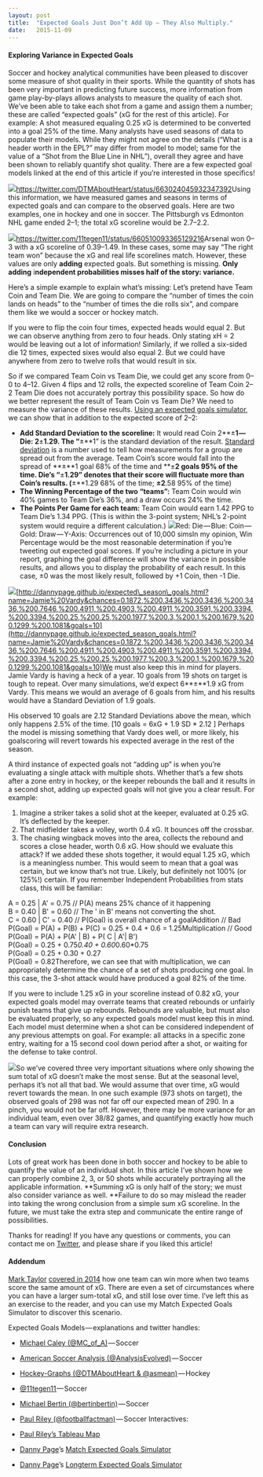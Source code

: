 ```yaml
---
layout:	post
title:	"Expected Goals Just Don’t Add Up — They Also Multiply."
date:	2015-11-09
---
```


  #### Exploring Variance in Expected Goals

Soccer and hockey analytical communities have been pleased to discover some measure of shot quality in their sports. While the quantity of shots has been very important in predicting future success, more information from game play-by-plays allows analysts to measure the quality of each shot. We’ve been able to take each shot from a game and assign them a number; these are called “expected goals” (xG for the rest of this article). For example: A shot measured equaling 0.25 xG is determined to be converted into a goal 25% of the time. Many analysts have used seasons of data to populate their models. While they might not agree on the details (“What is a header worth in the EPL?” may differ from model to model; same for the value of a “Shot from the Blue Line in NHL”), overall they agree and have been shown to reliably quantify shot quality. There are a few expected goal models linked at the end of this article if you’re interested in those specifics!

![](/views/assets/img/1*0Q5zOvfOGVZk5Exkb9ud4w.png)<https://twitter.com/DTMAboutHeart/status/663024045932347392>Using this information, we have measured games and seasons in terms of expected goals and can compare to the observed goals. Here are two examples, one in hockey and one in soccer. The Pittsburgh vs Edmonton NHL game ended 2–1; the total xG scoreline would be 2.7–2.2.

![](/views/assets/img/1*mG7dpVm7OMwCTKtTZ6QTmQ.jpeg)<https://twitter.com/11tegen11/status/660510093365129216>Arsenal won 0–3 with a xG scoreline of 0.39–1.49. In these cases, some may say “The right team won” because the xG and real life scorelines match. However, these values are only **adding** expected goals. But something is missing. **Only adding** i**ndependent probabilities misses half of the story: variance.**

Here’s a simple example to explain what’s missing: Let’s pretend have Team Coin and Team Die. We are going to compare the “number of times the coin lands on heads” to the “number of times the die rolls six”, and compare them like we would a soccer or hockey match.

If you were to flip the coin four times, expected heads would equal 2. But we can observe anything from zero to four heads. Only stating xH = 2 would be leaving out a lot of information! Similarly, if we rolled a six-sided die 12 times, expected sixes would also equal 2. But we could have anywhere from zero to twelve rolls that would result in six.

So if we compared Team Coin vs Team Die, we could get any score from 0–0 to 4–12. Given 4 flips and 12 rolls, the expected scoreline of Team Coin 2–2 Team Die does not accurately portray this possibility space. So how do we better represent the result of Team Coin vs Team Die? We need to measure the variance of these results. [Using an expected goals simulator](http://dannypage.github.io/expected_goals.html?teamAShots=0.5,0.5,0.5,0.5&teamBShots=0.1666,0.1666,0.1666,0.1666,0.1666,0.1666,0.1666,0.1666,0.1666,0.1666,0.1666,0.1666), we can show that in addition to the expected score of 2–2:

* **Add Standard Deviation to the scoreline:** It would read Coin 2**±**1 — Die: 2**±**1.29. The “**±**1” is the standard deviation of the result. [Standard deviation](https://simple.wikipedia.org/wiki/Standard_deviation) is a number used to tell how measurements for a group are spread out from the average. Team Coin’s score would fall into the spread of **±**1 goal 68% of the time and **±**2 goals 95% of the time. Die’s “**±**1.29” denotes that their score will fluctuate more than Coin’s results. (**±**1.29 68% of the time; **±2**.58 95% of the time)
* **The Winning Percentage of the two “teams”:** Team Coin would win 40% games to Team Die’s 36%, and a draw occurs 24% the time.
* **The Points Per Game for each team:** Team Coin would earn 1.42 PPG to Team Die’s 1.34 PPG. (This is within the 3-point system; NHL’s 2-point system would require a different calculation.)
![](/views/assets/img/1*lBNXJKdU4Wpu1t5prPWxTA.png)Red: Die — Blue: Coin — Gold: Draw — Y-Axis: Occurrences out of 10,000 simsIn my opinion, Win Percentage would be the most reasonable determination if you’re tweeting out expected goal scores. If you’re including a picture in your report, graphing the goal difference will show the variance in possible results, and allows you to display the probability of each result. In this case, ±0 was the most likely result, followed by +1 Coin, then -1 Die.

![](/views/assets/img/1*-gkW5kFmkWus_t9igHm7xw.png)[http://dannypage.github.io/expected\_season\_goals.html?name=Jamie%20Vardy&chances=0.1872,%200.3436,%200.3436,%200.3436,%200.7646,%200.4911,%200.4903,%200.4911,%200.3591,%200.3394,%200.3394,%200.25,%200.25,%200.1977,%200.3,%200.1,%200.1679,%200.1299,%200.1081&goals=10](http://dannypage.github.io/expected_season_goals.html?name=Jamie%20Vardy&chances=0.1872,%200.3436,%200.3436,%200.3436,%200.7646,%200.4911,%200.4903,%200.4911,%200.3591,%200.3394,%200.3394,%200.25,%200.25,%200.1977,%200.3,%200.1,%200.1679,%200.1299,%200.1081&goals=10)We must also keep this in mind for players. Jamie Vardy is having a heck of a year. 10 goals from 19 shots on target is tough to repeat. Over many simulations, we’d expect 6**±**1.9 xG from Vardy. This means we would an average of 6 goals from him, and his results would have a Standard Deviation of 1.9 goals.

His observed 10 goals are 2.12 Standard Deviations above the mean, which only happens 2.5% of the time. [10 goals = 6xG + 1.9 SD * 2.12 ] Perhaps the model is missing something that Vardy does well, or more likely, his goalscoring will revert towards his expected average in the rest of the season.

A third instance of expected goals not “adding up” is when you’re evaluating a single attack with multiple shots. Whether that’s a few shots after a zone entry in hockey, or the keeper rebounds the ball and it results in a second shot, adding up expected goals will not give you a clear result. For example:

1. Imagine a striker takes a solid shot at the keeper, evaluated at 0.25 xG. It’s deflected by the keeper.
2. That midfielder takes a volley, worth 0.4 xG. It bounces off the crossbar.
3. The chasing wingback moves into the area, collects the rebound and scores a close header, worth 0.6 xG.
How should we evaluate this attack? If we added these shots together, it would equal 1.25 xG, which is a meaningless number. This would seem to mean that a goal was certain, but we know that’s not true. Likely, but definitely not 100% (or 125%!) certain. If you remember Independent Probabilities from stats class, this will be familiar:

A = 0.25 | A' = 0.75 // P(A) means 25% chance of it happening  
B = 0.40 | B' = 0.60 // The ' in B' means not converting the shot.  
C = 0.60 | C' = 0.40 // P(Goal) is overall chance of a goalAddition // Bad  
P(Goal) = P(A) + P(B) + P(C) = 0.25 + 0.4 + 0.6 = 1.25Multiplication // Good  
P(Goal) = P(A) + P(A' | B) + P( C | A'| B')  
P(Goal) = 0.25 + 0.75*0.40 + 0.60*0.60*0.75  
P(Goal) = 0.25 + 0.30 + 0.27   
P(Goal) = 0.82Therefore, we can see that with multiplication, we can appropriately determine the chance of a set of shots producing one goal. In this case, the 3-shot attack would have produced a goal 82% of the time.

If you were to include 1.25 xG in your scoreline instead of 0.82 xG, your expected goals model may overrate teams that created rebounds or unfairly punish teams that give up rebounds. Rebounds are valuable, but must also be evaluated properly, so any expected goals model must keep this in mind. Each model must determine when a shot can be considered independent of any previous attempts on goal. For example: all attacks in a specific zone entry, waiting for a 15 second cool down period after a shot, or waiting for the defense to take control.

![](/views/assets/img/1*7Ku3Ep6RAE8lK620hECFBw.png)So we’ve covered three very important situations where only showing the sum total of xG doesn’t make the most sense. But at the seasonal level, perhaps it’s not all that bad. We would assume that over time, xG would revert towards the mean. In one such example (973 shots on target), the observed goals of 298 was not far off our expected mean of 290. In a pinch, you would not be far off. However, there may be more variance for an individual team, even over 38/82 games, and quantifying exactly how much a team can vary will require extra research.

#### Conclusion

Lots of great work has been done in both soccer and hockey to be able to quantify the value of an individual shot. In this article I’ve shown how we can properly combine 2, 3, or 50 shots while accurately portraying all the applicable information. **Summing xG is only half of the story; we must also consider variance as well. **Failure to do so may mislead the reader into taking the wrong conclusion from a simple sum xG scoreline. In the future, we must take the extra step and communicate the entire range of possibilities.

Thanks for reading! If you have any questions or comments, you can contact me on [Twitter](https://twitter.com/dannypage), and please share if you liked this article!

#### Addendum

[Mark Taylor](https://twitter.com/MarkTaylor0) [covered in 2014](http://thepowerofgoals.blogspot.com/2014/02/twelve-shots-good-two-shots-better.html) how one team can win more when two teams score the same amount of xG. There are even a set of circumstances where you can have a larger sum-total xG, and still lose over time. I’ve left this as an exercise to the reader, and you can use my Match Expected Goals Simulator to discover this scenario.

Expected Goals Models — explanations and twitter handles:

* [Michael Caley (@MC\_of\_A)](http://cartilagefreecaptain.sbnation.com/2015/10/19/9295905/premier-league-projections-and-new-expected-goals) — Soccer
* [American Soccer Analysis (@AnalysisEvolved)](http://www.americansocceranalysis.com/explanation/) — Soccer
* [Hockey-Graphs (@DTMAboutHeart & @asmean)](http://hockey-graphs.com/2015/10/01/expected-goals-are-a-better-predictor-of-future-scoring-than-corsi-goals/) — Hockey
* [@11tegen11 ](http://11tegen11.net/2015/08/14/a-close-look-at-my-new-expected-goals-model/)— Soccer
* [Michael Bertin (@bertinbertin)](http://www.michaelbertin.com/the-third-to-last-thing-ill-ever-write-about-expected-goals/) — Soccer
* [Paul Riley (@footballfactman)](https://differentgame.wordpress.com/2014/05/19/a-shooting-model-an-expglanation-and-application/) — Soccer
Interactives:

* [Paul Riley’s Tableau Map](https://public.tableau.com/profile/paul.riley#!/vizhome/PremierLeague201516xGMap/PremierLeague201516ShotonTargetxGDashboard)
* [Danny Page](https://medium.com/u/43ec7960ce0d)’s [Match Expected Goals Simulator](http://dannypage.github.io/expected_goals.html)
* [Danny Page](https://medium.com/u/43ec7960ce0d)’s [Longterm Expected Goals Simulator](http://dannypage.github.io/expected_season_goals.html)
  